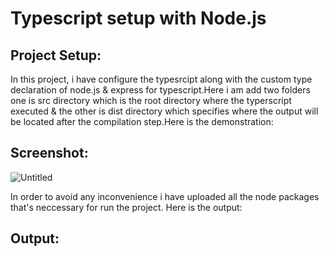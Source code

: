 # Typescript setup with Node.js
## Project Setup:
In this project, i have configure the typesrcipt along with the custom type declaration of node.js & express for typescript.Here i am add two folders one is src directory which is the root directory where the typerscript executed & the other is dist directory which specifies where the output will be located after the compilation step.Here is the demonstration:
## Screenshot:
![Untitled](https://user-images.githubusercontent.com/49817481/194006815-1eb6166f-090e-428a-9db7-5124c11dbb16.png)

In order to avoid any inconvenience i have uploaded all the node packages that's neccessary for run the project.
Here is the output:
## Output:

